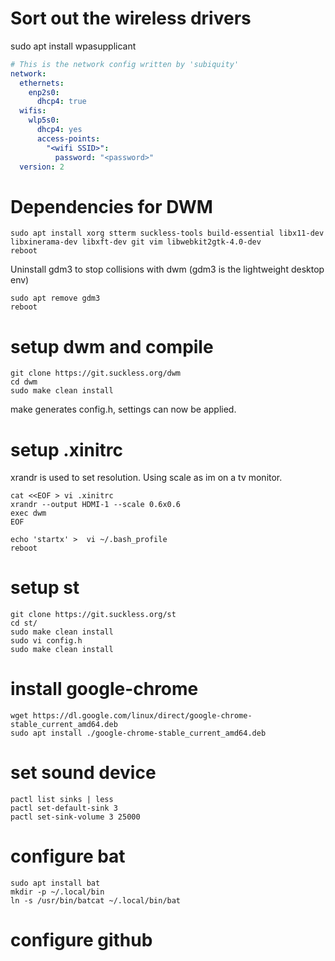 # Sort out the wireless drivers 

sudo apt install wpasupplicant


```yaml
# This is the network config written by 'subiquity'
network:
  ethernets:
    enp2s0:
      dhcp4: true
  wifis:
    wlp5s0:
      dhcp4: yes
      access-points:
        "<wifi SSID>":
          password: "<password>"                        
  version: 2

```

# Dependencies for DWM

```
sudo apt install xorg stterm suckless-tools build-essential libx11-dev libxinerama-dev libxft-dev git vim libwebkit2gtk-4.0-dev
reboot
```

Uninstall gdm3 to stop collisions with dwm (gdm3 is the lightweight desktop env)

```
sudo apt remove gdm3
reboot
```


# setup dwm and compile


```
git clone https://git.suckless.org/dwm
cd dwm
sudo make clean install
```

make generates config.h, settings can now be applied.


# setup .xinitrc

xrandr is used to set resolution. Using scale as im on a tv monitor. 

```
cat <<EOF > vi .xinitrc
xrandr --output HDMI-1 --scale 0.6x0.6
exec dwm
EOF

echo 'startx' >  vi ~/.bash_profile
reboot
```

# setup st

```
git clone https://git.suckless.org/st
cd st/
sudo make clean install
sudo vi config.h 
sudo make clean install
```

# install google-chrome

```
wget https://dl.google.com/linux/direct/google-chrome-stable_current_amd64.deb
sudo apt install ./google-chrome-stable_current_amd64.deb 
```

# set sound device

```
pactl list sinks | less
pactl set-default-sink 3
pactl set-sink-volume 3 25000
```

# configure bat

```
sudo apt install bat
mkdir -p ~/.local/bin
ln -s /usr/bin/batcat ~/.local/bin/bat
``` 

# configure github
